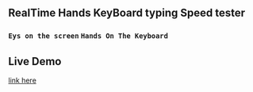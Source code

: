## RealTime Hands KeyBoard typing Speed tester

### `Eys on the screen` `Hands On The Keyboard`

## Live Demo
[ link here  ](https://mian-ali.github.io/RealTime-hands-KeyBoard-typer/)
